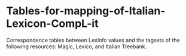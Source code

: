 # Tables-for-mapping-of-Italian-Lexicon-CompL-it
Correspondence tables between LexInfo values and the tagsets of the following resources: Magic, Lexico, and Italian Treebank.
